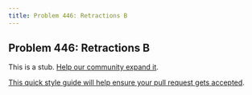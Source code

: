 ```yaml
---
title: Problem 446: Retractions B
---
```

## Problem 446: Retractions B

This is a stub. <a href='https://github.com/freecodecamp/guides/tree/master/src/pages/certifications/coding-interview-prep/project-euler/problem-446-retractions-b/index.md' target='_blank' rel='nofollow'>Help our community expand it</a>.

<a href='https://github.com/freecodecamp/guides/blob/master/README.md' target='_blank' rel='nofollow'>This quick style guide will help ensure your pull request gets accepted</a>.

<!-- The article goes here, in GitHub-flavored Markdown. Feel free to add YouTube videos, images, and CodePen/JSBin embeds  -->
